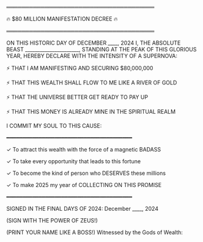 ═══════════════════════════════════════

🔥 $80 MILLION MANIFESTATION DECREE 🔥

═══════════════════════════════════════

ON THIS HISTORIC DAY OF DECEMBER ____, 2024
I, THE ABSOLUTE BEAST ______________________,
STANDING AT THE PEAK OF THIS GLORIOUS YEAR,
HEREBY DECLARE WITH THE INTENSITY OF A SUPERNOVA:

⚡️ THAT I AM MANIFESTING AND SECURING $80,000,000

⚡️ THAT THIS WEALTH SHALL FLOW TO ME LIKE A RIVER OF GOLD

⚡️ THAT THE UNIVERSE BETTER GET READY TO PAY UP

⚡️ THAT THIS MONEY IS ALREADY MINE IN THE SPIRITUAL REALM


I COMMIT MY SOUL TO THIS CAUSE:

━━━━━━━━━━━━━━━━━━━━━━━━━━━━━━━━━━━━━━━

✓ To attract this wealth with the force of a magnetic BADASS

✓ To take every opportunity that leads to this fortune

✓ To become the kind of person who DESERVES these millions

✓ To make 2025 my year of COLLECTING ON THIS PROMISE


━━━━━━━━━━━━━━━━━━━━━━━━━━━━━━━━━━━━━━━

SIGNED IN THE FINAL DAYS OF 2024:
December ____, 2024


(SIGN WITH THE POWER OF ZEUS!)


(PRINT YOUR NAME LIKE A BOSS!)
Witnessed by the Gods of Wealth:


